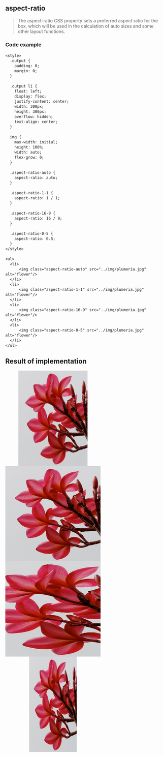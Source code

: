 ## aspect-ratio

> The aspect-ratio CSS property sets a preferred aspect ratio for the box, which will be used in the calculation of auto sizes and some other layout functions.

### Code example

```
<style>
  .output {
    padding: 0;
    margin: 0;
  }

  .output li {
    float: left;
    display: flex;
    justify-content: center;
    width: 300px;
    height: 300px;
    overflow: hidden;
    text-align: center;
  }

  img {
    max-width: initial;
    height: 100%;
    width: auto;
    flex-grow: 0;
  }

  .aspect-ratio-auto {
    aspect-ratio: auto;
  }

  .aspect-ratio-1-1 {
    aspect-ratio: 1 / 1;
  }

  .aspect-ratio-16-9 {
    aspect-ratio: 16 / 9;
  }

  .aspect-ratio-0-5 {
    aspect-ratio: 0.5;
  }
</style>

<ul>
  <li>
      <img class="aspect-ratio-auto" src="../img/plumeria.jpg" alt="flower"/>
  </li>
  <li>
      <img class="aspect-ratio-1-1" src="../img/plumeria.jpg" alt="flower"/>
  </li>
  <li>
      <img class="aspect-ratio-16-9" src="../img/plumeria.jpg" alt="flower"/>
  </li>
  <li>
      <img class="aspect-ratio-0-5" src="../img/plumeria.jpg" alt="flower"/>
  </li>
</ul>
```

## Result of implementation 


  <style>
    .output {
      padding: 0!important;
      margin: 0;
    }

    .output li {
      float: left;
      display: flex;
      justify-content: center;
      width: 300px;
      height: 300px;
      overflow: hidden;
      text-align: center;
    }

    img {
      max-width: initial!important;
      height: 100%;
      width: auto;
      flex-grow: 0;
    }

    .aspect-ratio-auto {
      aspect-ratio: auto;
    }

    .aspect-ratio-1-1 {
      aspect-ratio: 1 / 1;
    }

    .aspect-ratio-16-9 {
      aspect-ratio: 16 / 9;
    }

    .aspect-ratio-0-5 {
      aspect-ratio: 0.5;
    }
  </style>

<ul class="output">
  <li>
      <img class="aspect-ratio-auto" src="./img/plumeria.jpg" alt="flower"/>
  </li>
  <li>
      <img class="aspect-ratio-1-1" src="./img/plumeria.jpg" alt="flower"/>
  </li>
  <li>
      <img class="aspect-ratio-16-9" src="./img/plumeria.jpg" alt="flower"/>
  </li>
  <li>
      <img class="aspect-ratio-0-5" src="./img/plumeria.jpg" alt="flower"/>
  </li>
</ul>